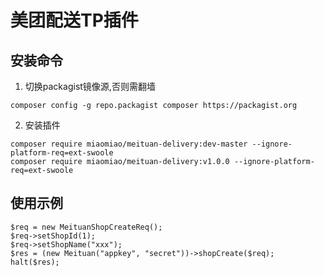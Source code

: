 # 美团配送TP插件

## 安装命令
1. 切换packagist镜像源,否则需翻墙
```
composer config -g repo.packagist composer https://packagist.org
```
2. 安装插件
```
composer require miaomiao/meituan-delivery:dev-master --ignore-platform-req=ext-swoole
composer require miaomiao/meituan-delivery:v1.0.0 --ignore-platform-req=ext-swoole
```
## 使用示例
```
$req = new MeituanShopCreateReq();
$req->setShopId(1);
$req->setShopName("xxx");
$res = (new Meituan("appkey", "secret"))->shopCreate($req);
halt($res);
```
